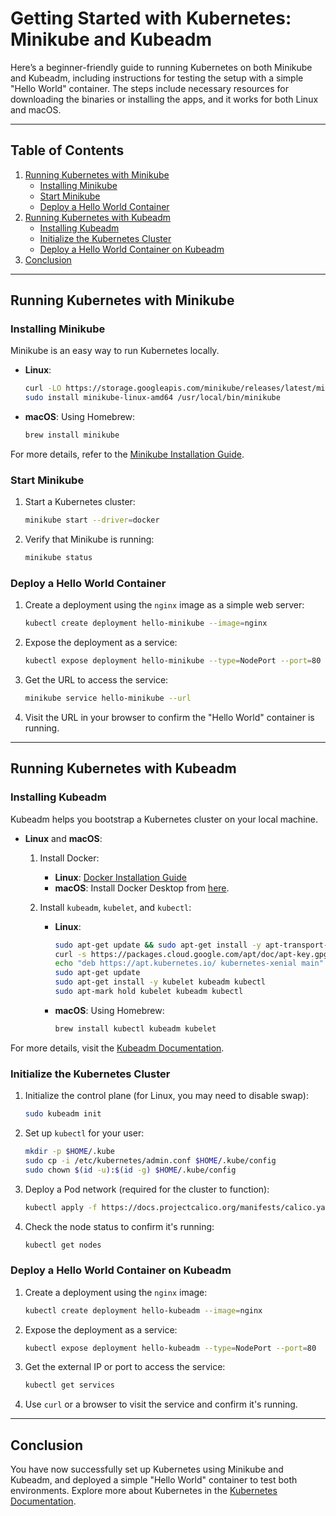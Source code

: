 
# Getting Started with Kubernetes: Minikube and Kubeadm

Here’s a beginner-friendly guide to running Kubernetes on both Minikube and Kubeadm, including instructions for testing the setup with a simple "Hello World" container. The steps include necessary resources for downloading the binaries or installing the apps, and it works for both Linux and macOS.

---

## Table of Contents
1. [Running Kubernetes with Minikube](#running-kubernetes-with-minikube)
   - [Installing Minikube](#installing-minikube)
   - [Start Minikube](#start-minikube)
   - [Deploy a Hello World Container](#deploy-a-hello-world-container)
2. [Running Kubernetes with Kubeadm](#running-kubernetes-with-kubeadm)
   - [Installing Kubeadm](#installing-kubeadm)
   - [Initialize the Kubernetes Cluster](#initialize-the-kubernetes-cluster)
   - [Deploy a Hello World Container on Kubeadm](#deploy-a-hello-world-container-on-kubeadm)
3. [Conclusion](#conclusion)

---

## Running Kubernetes with Minikube

### Installing Minikube
Minikube is an easy way to run Kubernetes locally.

- **Linux**:
  ```bash
  curl -LO https://storage.googleapis.com/minikube/releases/latest/minikube-linux-amd64
  sudo install minikube-linux-amd64 /usr/local/bin/minikube
  ```

- **macOS**:
  Using Homebrew:
  ```bash
  brew install minikube
  ```

For more details, refer to the [Minikube Installation Guide](https://minikube.sigs.k8s.io/docs/start/).

### Start Minikube
1. Start a Kubernetes cluster:
   ```bash
   minikube start --driver=docker
   
   ```

2. Verify that Minikube is running:
   ```bash
   minikube status
   ```

### Deploy a Hello World Container
1. Create a deployment using the `nginx` image as a simple web server:
   ```bash
   kubectl create deployment hello-minikube --image=nginx
   ```

2. Expose the deployment as a service:
   ```bash
   kubectl expose deployment hello-minikube --type=NodePort --port=80
   ```

3. Get the URL to access the service:
   ```bash
   minikube service hello-minikube --url
   ```

4. Visit the URL in your browser to confirm the "Hello World" container is running.

---

## Running Kubernetes with Kubeadm

### Installing Kubeadm
Kubeadm helps you bootstrap a Kubernetes cluster on your local machine.

- **Linux** and **macOS**:
  1. Install Docker:
     - **Linux**: [Docker Installation Guide](https://docs.docker.com/engine/install/)
     - **macOS**: Install Docker Desktop from [here](https://www.docker.com/products/docker-desktop/).

  2. Install `kubeadm`, `kubelet`, and `kubectl`:
     - **Linux**:
       ```bash
       sudo apt-get update && sudo apt-get install -y apt-transport-https curl
       curl -s https://packages.cloud.google.com/apt/doc/apt-key.gpg | sudo apt-key add -
       echo "deb https://apt.kubernetes.io/ kubernetes-xenial main" | sudo tee -a /etc/apt/sources.list.d/kubernetes.list
       sudo apt-get update
       sudo apt-get install -y kubelet kubeadm kubectl
       sudo apt-mark hold kubelet kubeadm kubectl
       ```

     - **macOS**:
       Using Homebrew:
       ```bash
       brew install kubectl kubeadm kubelet
       ```

For more details, visit the [Kubeadm Documentation](https://kubernetes.io/docs/setup/production-environment/tools/kubeadm/install-kubeadm/).

### Initialize the Kubernetes Cluster
1. Initialize the control plane (for Linux, you may need to disable swap):
   ```bash
   sudo kubeadm init
   ```

2. Set up `kubectl` for your user:
   ```bash
   mkdir -p $HOME/.kube
   sudo cp -i /etc/kubernetes/admin.conf $HOME/.kube/config
   sudo chown $(id -u):$(id -g) $HOME/.kube/config
   ```

3. Deploy a Pod network (required for the cluster to function):
   ```bash
   kubectl apply -f https://docs.projectcalico.org/manifests/calico.yaml
   ```

4. Check the node status to confirm it's running:
   ```bash
   kubectl get nodes
   ```

### Deploy a Hello World Container on Kubeadm
1. Create a deployment using the `nginx` image:
   ```bash
   kubectl create deployment hello-kubeadm --image=nginx
   ```

2. Expose the deployment as a service:
   ```bash
   kubectl expose deployment hello-kubeadm --type=NodePort --port=80
   ```

3. Get the external IP or port to access the service:
   ```bash
   kubectl get services
   ```

4. Use `curl` or a browser to visit the service and confirm it's running.

---

## Conclusion
You have now successfully set up Kubernetes using Minikube and Kubeadm, and deployed a simple "Hello World" container to test both environments. Explore more about Kubernetes in the [Kubernetes Documentation](https://kubernetes.io/docs/home/).
